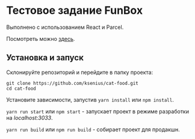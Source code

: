 # Тестовое задание FunBox

Выполнено с использованием React и Parcel.

Посмотреть можно [здесь](https://cat-food.vercel.app).

## Установка и запуск

Склонируйте репозиторий и перейдите в папку проекта:
```
git clone https://github.com/ksenius/cat-food.git
cd cat-food
```

Установите зависимости, запустив `yarn install` или `npm install`.

`yarn run start` или `npm start` - запускает проект в режиме разработки на *localhost:3033*.

`yarn run build` или `npm run build` - собирает проект для продакшн.
